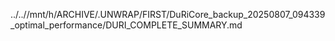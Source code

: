 ../..//mnt/h/ARCHIVE/.UNWRAP/FIRST/DuRiCore_backup_20250807_094339_optimal_performance/DURI_COMPLETE_SUMMARY.md